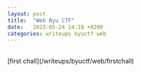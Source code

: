 ```yaml
---
layout: post
title:  "Web Byu CTF"
date:   2023-05-24 14:18 +0200
categories: writeups byuctf web
---
```

 <br />
[first chall](/writeups/byuctf/web/firstchall)